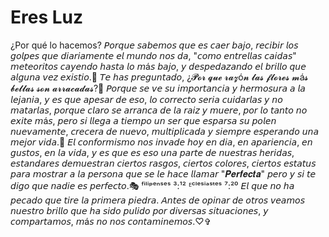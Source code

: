 # Eres Luz
¿Por qué lo hacemos?
𝘗𝘰𝘳𝘲𝘶𝘦 𝘴𝘢𝘣𝘦𝘮𝘰𝘴 𝘲𝘶𝘦 𝘦𝘴 𝘤𝘢𝘦𝘳 𝘣𝘢𝘫𝘰, 𝘳𝘦𝘤𝘪𝘣𝘪𝘳 𝘭𝘰𝘴 𝘨𝘰𝘭𝘱𝘦𝘴 𝘲𝘶𝘦 𝘥𝘪𝘢𝘳𝘪𝘢𝘮𝘦𝘯𝘵𝘦 𝘦𝘭 𝘮𝘶𝘯𝘥𝘰 𝘯𝘰𝘴 𝘥𝘢, "𝘤𝘰𝘮𝘰 𝘦𝘯𝘵𝘳𝘦𝘭𝘭𝘢𝘴 𝘤𝘢𝘪𝘥𝘢𝘴" 𝘮𝘦𝘵𝘦𝘰𝘳𝘪𝘵𝘰𝘴 𝘤𝘢𝘺𝘦𝘯𝘥𝘰 𝘩𝘢𝘴𝘵𝘢 𝘭𝘰 𝘮á𝘴 𝘣𝘢𝘫𝘰, 𝘺 𝘥𝘦𝘴𝘱𝘦𝘥𝘢𝘻𝘢𝘯𝘥𝘰  𝘦𝘭 𝘣𝘳𝘪𝘭𝘭𝘰 𝘲𝘶𝘦 𝘢𝘭𝘨𝘶𝘯𝘢 𝘷𝘦𝘻 𝘦𝘹𝘪𝘴𝘵𝘪𝘰.🌠  𝘛𝘦 𝘩𝘢𝘴 𝘱𝘳𝘦𝘨𝘶𝘯𝘵𝘢𝘥𝘰, ¿𝓟𝓸𝓻 𝓺𝓾𝓮 𝓻𝓪𝔃ó𝓷 𝓵𝓪𝓼 𝓯𝓵𝓸𝓻𝓮𝓼 𝓶á𝓼 𝓫𝓮𝓵𝓵𝓪𝓼 𝓼𝓸𝓷 𝓪𝓻𝓻𝓪𝓬𝓪𝓭𝓪𝓼?🥀 𝘗𝘰𝘳𝘲𝘶𝘦 𝘴𝘦 𝘷𝘦 𝘴𝘶 𝘪𝘮𝘱𝘰𝘳𝘵𝘢𝘯𝘤𝘪𝘢 𝘺 𝘩𝘦𝘳𝘮𝘰𝘴𝘶𝘳𝘢 𝘢 𝘭𝘢 𝘭𝘦𝘫𝘢𝘯𝘪𝘢, 𝘺 𝘦𝘴 𝘲𝘶𝘦 𝘢𝘱𝘦𝘴𝘢𝘳 𝘥𝘦 𝘦𝘴𝘰, 𝘭𝘰 𝘤𝘰𝘳𝘳𝘦𝘤𝘵𝘰 𝘴𝘦𝘳𝘪𝘢 𝘤𝘶𝘪𝘥𝘢𝘳𝘭𝘢𝘴 𝘺 𝘯𝘰 𝘮𝘢𝘵𝘢𝘳𝘭𝘢𝘴, 𝘱𝘰𝘳𝘲𝘶𝘦 𝘤𝘭𝘢𝘳𝘰 𝘴𝘦 𝘢𝘳𝘳𝘢𝘯𝘤𝘢 𝘥𝘦 𝘭𝘢 𝘳𝘢𝘪𝘻 𝘺 𝘮𝘶𝘦𝘳𝘦, 𝘱𝘰𝘳 𝘭𝘰 𝘵𝘢𝘯𝘵𝘰 𝘯𝘰 𝘦𝘹𝘪𝘵𝘦 𝘮á𝘴, 𝘱𝘦𝘳𝘰 𝘴𝘪 𝘭𝘭𝘦𝘨𝘢 𝘢 𝘵𝘪𝘦𝘮𝘱𝘰 𝘶𝘯 𝘴𝘦𝘳 𝘲𝘶𝘦 𝘦𝘴𝘱𝘢𝘳𝘴𝘢 𝘴𝘶 𝘱𝘰𝘭𝘦𝘯 𝘯𝘶𝘦𝘷𝘢𝘮𝘦𝘯𝘵𝘦, 𝘤𝘳𝘦𝘤𝘦𝘳𝘢 𝘥𝘦 𝘯𝘶𝘦𝘷𝘰, 𝘮𝘶𝘭𝘵𝘪𝘱𝘭𝘪𝘤𝘢𝘥𝘢 𝘺 𝘴𝘪𝘦𝘮𝘱𝘳𝘦 𝘦𝘴𝘱𝘦𝘳𝘢𝘯𝘥𝘰 𝘶𝘯𝘢 𝘮𝘦𝘫𝘰𝘳 𝘷𝘪𝘥𝘢.🌹  𝘌𝘭 𝘤𝘰𝘯𝘧𝘰𝘳𝘮𝘪𝘴𝘮𝘰 𝘯𝘰𝘴 𝘪𝘯𝘷𝘢𝘥𝘦 𝘩𝘰𝘺 𝘦𝘯 𝘥𝘪𝘢, 𝘦𝘯 𝘢𝘱𝘢𝘳𝘪𝘦𝘯𝘤𝘪𝘢, 𝘦𝘯 𝘨𝘶𝘴𝘵𝘰𝘴, 𝘦𝘯 𝘭𝘢 𝘷𝘪𝘥𝘢, 𝘺 𝘦𝘴 𝘲𝘶𝘦 𝘦𝘴 𝘦𝘴𝘰 𝘶𝘯𝘢 𝘱𝘢𝘳𝘵𝘦 𝘥𝘦 𝘯𝘶𝘦𝘴𝘵𝘳𝘢𝘴 𝘩𝘦𝘳𝘪𝘥𝘢𝘴, 𝘦𝘴𝘵𝘢𝘯𝘥𝘢𝘳𝘦𝘴 𝘥𝘦𝘮𝘶𝘦𝘴𝘵𝘳𝘢𝘯 𝘤𝘪𝘦𝘳𝘵𝘰𝘴 𝘳𝘢𝘴𝘨𝘰𝘴, 𝘤𝘪𝘦𝘳𝘵𝘰𝘴 𝘤𝘰𝘭𝘰𝘳𝘦𝘴, 𝘤𝘪𝘦𝘳𝘵𝘰𝘴 𝘦𝘴𝘵𝘢𝘵𝘶𝘴 𝘱𝘢𝘳𝘢 𝘮𝘰𝘴𝘵𝘳𝘢𝘳 𝘢 𝘭𝘢 𝘱𝘦𝘳𝘴𝘰𝘯𝘢 𝘲𝘶𝘦 𝘴𝘦 𝘭𝘦 𝘩𝘢𝘤𝘦 𝘭𝘭𝘢𝘮𝘢𝘳 "𝑷𝒆𝒓𝒇𝒆𝒄𝒕𝒂" 𝘱𝘦𝘳𝘰 𝘺 𝘴𝘪 𝘵𝘦 𝘥𝘪𝘨𝘰 𝘲𝘶𝘦 𝘯𝘢𝘥𝘪𝘦 𝘦𝘴 𝘱𝘦𝘳𝘧𝘦𝘤𝘵𝘰.🎭 ᶠⁱˡⁱᵖᵉⁿˢᵉˢ ³:¹² ᴱᶜˡᵉˢⁱᵃˢᵗᵉˢ ⁷:²⁰ 𝘌𝘭 𝘲𝘶𝘦 𝘯𝘰 𝘩𝘢 𝘱𝘦𝘤𝘢𝘥𝘰 𝘲𝘶𝘦 𝘵𝘪𝘳𝘦 𝘭𝘢 𝘱𝘳𝘪𝘮𝘦𝘳𝘢 𝘱𝘪𝘦𝘥𝘳𝘢. 𝘈𝘯𝘵𝘦𝘴 𝘥𝘦 𝘰𝘱𝘪𝘯𝘢𝘳 𝘥𝘦 𝘰𝘵𝘳𝘰𝘴 𝘷𝘦𝘢𝘮𝘰𝘴 𝘯𝘶𝘦𝘴𝘵𝘳𝘰 𝘣𝘳𝘪𝘭𝘭𝘰 𝘲𝘶𝘦 𝘩𝘢 𝘴𝘪𝘥𝘰 𝘱𝘶𝘭𝘪𝘥𝘰 𝘱𝘰𝘳 𝘥𝘪𝘷𝘦𝘳𝘴𝘢𝘴 𝘴𝘪𝘵𝘶𝘢𝘤𝘪𝘰𝘯𝘦𝘴, 𝘺 𝘤𝘰𝘮𝘱𝘢𝘳𝘵𝘢𝘮𝘰𝘴, 𝘮á𝘴 𝘯𝘰 𝘯𝘰𝘴 𝘤𝘰𝘯𝘵𝘢𝘮𝘪𝘯𝘦𝘮𝘰𝘴.♡✞
